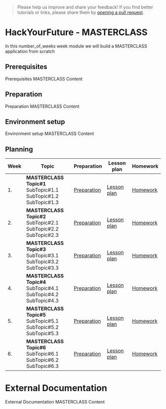 > Please help us improve and share your feedback! If you find better tutorials
or links, please share them by [opening a pull request](https://github.com/HackYourFuture-CPH/masterclass/pulls).

# HackYourFuture - MASTERCLASS

In this number_of_weeks week module we will build a MASTERCLASS application from scratch

## Prerequisites

Prerequisites MASTERCLASS Content

## Preparation

Preparation MASTERCLASS Content

## Environment setup

Environment setup MASTERCLASS Content




## Planning
| Week | Topic                                                                                                             | Preparation                         | Lesson plan                         | Homework                      |
| ---- | ----------------------------------------------------------------------------------------------------------------- | ----------------------------------- | ----------------------------------- | ----------------------------- |
| 1.   | **MASTERCLASS Topic#1** <br>  SubTopic#1.1 <br> SubTopic#1.2 <br> SubTopic#1.3 | [Preparation](week1/preparation.md) | [Lesson plan](week1/lesson-plan.md) | [Homework](week1/homework.md) |
| 2.   | **MASTERCLASS Topic#2** <br> SubTopic#2.1 <br> SubTopic#2.2 <br> SubTopic#2.3                                                      | [Preparation](week2/preparation.md) | [Lesson plan](week2/lesson-plan.md) | [Homework](week2/homework.md) |
| 3.   | **MASTERCLASS Topic#3** <br> SubTopic#3.1 <br> SubTopic#3.2 <br> SubTopic#3.3                                   | [Preparation](week3/preparation.md) | [Lesson plan](week3/lesson-plan.md) | [Homework](week3/homework.md) |
| 4.   | **MASTERCLASS Topic#4** <br> SubTopic#4.1 <br> SubTopic#4.2 <br> SubTopic#4.3                                     | [Preparation](week4/preparation.md) | [Lesson plan](week4/lesson-plan.md) | [Homework](week4/homework.md) |
| 5.   | **MASTERCLASS Topic#5** <br> SubTopic#5.1 <br> SubTopic#5.2 <br> SubTopic#5.3                                     | [Preparation](week5/preparation.md) | [Lesson plan](week5/lesson-plan.md) | [Homework](week5/homework.md) |
| 6.   | **MASTERCLASS Topic#6** <br> SubTopic#6.1 <br> SubTopic#6.2 <br> SubTopic#6.3                                     | [Preparation](week6/preparation.md) | [Lesson plan](week6/lesson-plan.md) | [Homework](week6/homework.md) |


# External Documentation 

External Documentation MASTERCLASS Content
